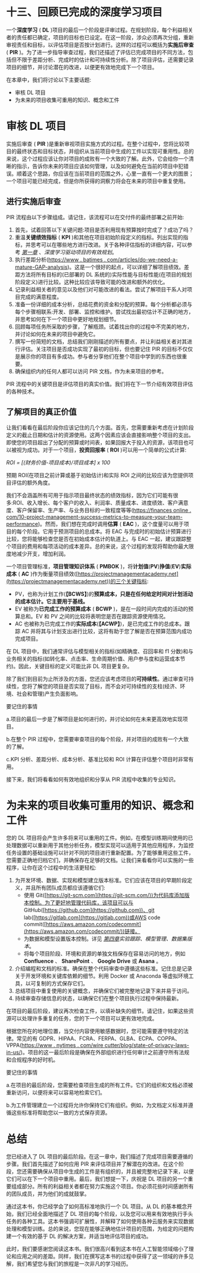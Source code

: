 

# 十三、回顾已完成的深度学习项目

一个**深度学习** ( **DL** )项目的最后一个阶段是评审过程。在规划阶段，每个利益相关者的责任都已确定，项目的目标也已设定。在这一阶段，涉众必须再次分组，重新审视责任和目标，以评估项目是否按计划进行。这样的过程可以概括为**实施后审查** ( **PIR** )。为了进一步指导审查过程，我们还描述了评估已完成项目的不同方法，包括但不限于差距分析、完成时的估计和可持续性分析。除了项目评估，还需要记录项目的细节，并讨论潜在的改进，以便更有效地完成下一个项目。

在本章中，我们将讨论以下主要话题:

*   审核 DL 项目
*   为未来的项目收集可重用的知识、概念和工件

# 审核 DL 项目

实施后审查 ( **PIR** )是重新审视项目实施方式的过程。在整个过程中，您将比较项目的最终状态和目标状态，并组织从当前项目中生成的工件以实现可重用性。总的来说，这个过程应该让你对项目的成败有一个大致的了解。此外，它会给你一个清晰的指示，告诉你未来的项目应该如何管理，以及如何避免在当前的项目中犯错误。顺着这个思路，你应该在当前项目的范围之外，心里一直有一个更大的图景；一个项目可能已经完成，但是你所获得的洞察力将会在未来的项目中重复使用。

## 进行实施后审查

PIR 流程由以下步骤组成。请记住，该流程可以在交付件的最终部署之前开始:

1.  首先，试着回答以下关键问题:项目是否利用现有预算按时完成了？成功了吗？
2.  重温**关键绩效指标** ( **KPI** )和其他在项目初始阶段定义的指标。列出实现的指标，并思考可以在哪些地方进行改进。关于各种评估指标的详细内容，可以参考 [*第一章*](B18522_01.xhtml#_idTextAnchor014) 、*深度学习驱动项目的有效规划*。
3.  执行差距分析([https://www . batimes . com/articles/do-we-need-a-mature-GAP-analysis](https://www.batimes.com/articles/do-we-need-a-mature-gap-analysis/))。这是一个很好的起点，可以详细了解项目绩效。差距方法将所有目标的(已部署的 DL 系统的)实际性能与目标性能(在项目的规划阶段定义)进行比较。这种比较应该导致可能的改进和额外的优化。
4.  记录利益相关者的意见以及他们对可能改进的看法。尝试了解项目干系人对项目完成的满意程度。
5.  准备一份详细的成本分析，总结花费的资金和分配的预算。每个分析都必须与每个步骤相联系:开发、部署、监控和维护。尝试找出最初估计不正确的地方，并思考如何在下一个项目中更好地规划细节。
6.  回顾每项任务所采取的步骤，了解瓶颈。试着找出你的过程中不完美的地方，并讨论如何在未来的项目中避免它。
7.  撰写一份简短的文档，总结我们刚刚描述的所有要点，并让利益相关者对其进行评估。关注项目是否成功实现了最初的目标，但也要记住 PIR 的目标不仅仅是展示你的项目有多成功。参与者分享他们在整个项目中学到的东西也很重要。
8.  确保组织内的任何人都可以访问 PIR 文档，作为未来项目的参考。

PIR 流程中的关键项目是评估项目的真实价值。我们将在下一节介绍有效项目评估的各种技术。

## 了解项目的真正价值

让我们看看在最后阶段你应该记住的几个方面。首先，您需要重新考虑在计划阶段定义的截止日期和估计的资源使用。这两个因素应该会直接影响整个项目的支出。即使您的项目超出了分配的预算或时间表，如果回报大于投入的资源，该项目也可以被视为成功。对于一个项目，**投资回报率** ( **ROI** )可以用一个简单的公式计算:

*ROI = [(财务价值-项目成本)/项目成本] x 100*

预期 ROI(在项目之前计算或基于初始估计)和实际 ROI 之间的比较应该为您提供项目评估的额外角度。

我们不会涵盖所有可用于指示项目最终状态的绩效指标，因为它们可能有很多:ROI、收入增长、每个客户的收入、利润率、质量成本、进度绩效、客户满意度、客户保留率、生产率、与业务目标的一致程度等等([https://finances online . com/10-project-management-success-metrics-to-measure-your-team-performance](https://financesonline.com/10-project-management-success-metrics-to-measure-your-team-performance/))。然而，我们想在完成时调用**估算** ( **EAC** )，这个度量可以用于项目的每个阶段。它用于预测项目的总成本。将 EAC 与完成时的初始估计预算进行比较，您将能够检查您是否在初始成本估计的轨道上。与 EAC 一起，建议跟踪整个项目的费用和每项活动的成本差异。总的来说，这个过程的发现将帮助你最大限度地减少开支，增加利润。

一个项目管理标准，**项目管理知识体系** ( **PMBOK** )，将**计划值**(**PV**)**挣值**(**EV**)**实际成本** ( **AC** )作为衡量项目绩效([https://projectmanagementacademy.net](https://projectmanagementacademy.net))的三个关键指标:

*   PV，也称为计划工作(**【BCWS】**)的**预算成本，只是在任何给定时间对计划活动的成本估计。它主要用于基线。**
*   EV 被称为**已完成工作的预算成本** ( **BCWP** )，是在一段时间内完成的活动的预算总和。EV 和 PV 之间的比较将表明您是否在跟踪资源使用情况。
*   AC 也被称为已完成工作的**实际成本**(**【ACWP】**)，是已完成工作的总成本。跟踪 AC 并将其与计划支出进行比较，这将有助于您了解是否在预算范围内成功完成项目。

在 DL 项目中，我们通常评估与模型相关的指标(如精确度、召回率和 f1 分数)和与业务相关的指标(如转化率、点击率、生命周期价值、用户参与度和运营成本节约)。因此，关键目标的定义可能比非 DL 项目更复杂。

除了我们到目前为止所涉及的方面，您还应该考虑项目的**可持续性**。通过审查可持续性，您将了解您的项目是否实现了目标，而不会对可持续性的支柱(经济、环境、社会和管理)产生负面影响。

要记住的事情

a.项目的最后一步是了解项目是如何进行的，并讨论如何在未来更高效地实现项目。

b.在整个 PIR 过程中，您需要审查项目的每个阶段，并对项目的成败有一个大致的了解。

c.KPI 分析、差距分析、成本分析、基准比较和 ROI 计算在评估整个项目时非常有用。

接下来，我们将看看如何有效地组织和分享从 PIR 流程中收集的专业知识。

# 为未来的项目收集可重用的知识、概念和工件

您的 DL 项目将会产生许多将来可以重用的工件。例如，在模型训练期间使用的已处理数据可以重新用于其他分析任务，模型实现可以适用于其他应用程序，为监控任务设置的基础设施可以针对不同的项目进行重新配置。为了能够重用这些工件，您需要正确地归档它们，并确保存在足够的文档。让我们来看看你可以实施的一些程序，让你在这个过程中的生活更轻松:

1.  为开发环境、数据、实现和模型建立版本标准。它们应该在项目的早期阶段定义，并且所有团队成员都应该遵循它们:
    *   使用 Git([https://git-scm.com](https://git-scm.com/))为代码库添加版本控制。为了更好地管理代码库，该项目可以与 GitHub([https://github.com](https://github.com))、git lab([https://gitlab.com](https://gitlab.com))或AWS code commit([https://aws.amazon.com/codecommit](https://aws.amazon.com/codecommit/))链接。
    *   为数据和模型设置版本控制。详见 [*第四章*](B18522_04.xhtml#_idTextAnchor087)*实验跟踪、模型管理、数据集版本*。
    *   将每个项目阶段、环境和资源的单独文档保存在容易访问的地方，例如 **Confluence** 、 **SharePoint** 、 **Google Drive** 或 **Asana** 。
2.  介绍编程和文档的标准。确保在整个代码审查中遵循这些标准。记住总是记录关于开发环境和关键库依赖的细节。利用 Docker 或 Anaconda 等虚拟环境工具，以可复制的方式保存它们。
3.  总结项目中重复使用的关键概念，并确保它们被完整地记录下来并易于访问。
4.  持续审查存储信息的状态，以确保它们在整个项目执行过程中保持最新。

在项目的最后阶段，建议再次检查工件，以填补缺失的细节。请记住，如果这些资源可以处理许多重复的任务，您的下一个项目可以更有效地完成。

根据您所在的地理位置，当交付内容使用敏感数据时，您可能需要遵守特定的法律。常见的有 GDPR、HIPAA、FCRA、FERPA、GLBA、ECPA、COPPA、VPPA([https://www . nytimes . com/wire cutter/blog/state-of-privacy-laws-in-us/](https://www.nytimes.com/wirecutter/blog/state-of-privacy-laws-in-us/))。项目的这一最后阶段是确保在外部组织进行任何审计之前遵守所有法规和合规程序的好时机。

要记住的事情

a.在项目的最后阶段，您需要检查项目生成的所有工件。它们的组织和文档必须被重新访问，以便将来可以容易地检索它们。

b.为工件管理建立一个过程将允许你保持它们有组织。例如，为文档定义标准并遵循这些标准将帮助您以一致的方式保存资源。

# 总结

您已经进入了 DL 项目的最后阶段。在这一章中，我们描述了完成项目需要遵循的步骤。我们首先描述了如何应用 PIR 来评估项目并了解潜在的改进。在这个阶段，您还需要确保从项目中生成的工件是有组织的，并且被完整地记录下来，以便它们可以在下一个项目中重用。最后，我们想提一下，庆祝是 DL 项目的另一个重要组成部分。所有的利益相关者都在努力实施这个项目。你必须花些时间感谢所有的团队成员，并为他们的成就鼓掌。

通过这本书，你已经学会了如何高标准地执行一个 DL 项目。从 DL 的基本概念开始，我们已经全面地描述了 DL 项目的每个阶段，以及您可以用来有效地执行手头任务的各种工具。这本书强调可扩展性，并解释了如何使用各种云服务来实现数据处理和模型训练。总的来说，您现在能够正确地估计项目的范围，为给定的问题构建一个有效的基于 DL 的解决方案，并适当地评估项目的成功。

此时，我们要感谢您阅读这本书。我们很高兴看到这本书在人工智能领域缩小了理论和应用之间的差距。同样，我们在撰写这本书的过程中获得了这一领域的许多见解，我们希望您与我们的旅程是一次非凡的学习经历。